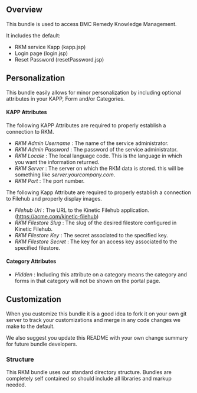 ## Overview
This bundle is used to access BMC Remedy Knowledge Management.

It includes the default:

* RKM service Kapp (kapp.jsp)
* Login page (login.jsp)
* Reset Password (resetPassword.jsp)

## Personalization
This bundle easily allows for minor personalization by including optional attributes in your KAPP, Form and/or Categories.

#### KAPP Attributes
The following KAPP Attributes are required to properly establish a connection to RKM.
* _RKM Admin Username_ : The name of the service administrator.
* _RKM Admin Password_ : The password of the service administrator.
* _RKM Locale_ : The local language code. This is the language in which you want the information returned.
* _RKM Server_ : The server on which the RKM data is stored. this will be something like _server.yourcompany.com_.
* _RKM Port_ : The port number.

The following Kapp Attribute are required to properly establish a connection to Filehub and properly display images.
* _Filehub Url_ : The URL to the Kinetic Filehub application. (https://acme.com/kinetic-filehub)
* _RKM Filestore Slug_ : The slug of the desired filestore configured in Kinetic Filehub.
* _RKM Filestore Key_ : The secret associated to the specified key.
* _RKM Filestore Secret_ : The key for an access key associated to the specified filestore.

#### Category Attributes
* _Hidden_ : Including this attribute on a category means the category and forms in that category will not be shown on the portal page.

## Customization
When you customize this bundle it is a good idea to fork it on your own git server to track your customizations and merge in any code changes we make to the default.

We also suggest you update this README with your own change summary for future bundle developers.

### Structure
This RKM bundle uses our standard directory structure. Bundles are completely self contained so should include all libraries and markup needed.
